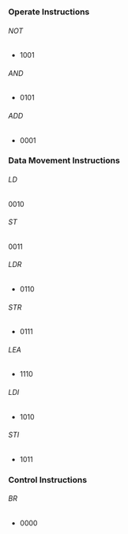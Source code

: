 ### Operate Instructions
###### NOT
- 1001
###### AND
- 0101
###### ADD
- 0001
### Data Movement Instructions
###### LD
0010
###### ST
0011
###### LDR
- 0110
###### STR
- 0111
###### LEA
- 1110
###### LDI
- 1010
###### STI
- 1011
### Control Instructions
###### BR
- 0000